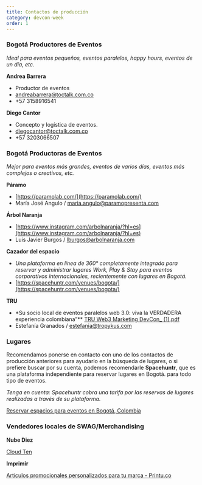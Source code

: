 ```yaml
---
title: Contactos de producción
category: devcon-week
order: 1
---
```


### Bogotá Productores de Eventos

_Ideal para eventos pequeños, eventos paralelos, happy hours, eventos de un día, etc._

**Andrea Barrera**

- Productor de eventos
- [andreabarrera@toctalk.com.co](mailto:andreabarrera@toctalk.com.co)
- +57 3158916541

**Diego Cantor**

- Concepto y logística de eventos.
- [diegocantor@toctalk.com.co](mailto:diegocantor@toctalk.com.co)
- +57 3203066507

### Bogotá Productoras de Eventos

_Mejor para eventos más grandes, eventos de varios días, eventos más complejos o creativos, etc._

**Páramo**

- [https://paramolab.com/](https://paramolab.com/)
- María José Angulo / [maria.angulo@paramopresenta.com](mailto:maria.angulo@paramopresenta.com)

**Árbol Naranja**

- [https://www.instagram.com/arbolnaranja/?hl=es](https://www.instagram.com/arbolnaranja/?hl=es)
- Luis Javier Burgos / [lburgos@arbolnaranja.com](mailto:lburgos@arbolnaranja.com)

**Cazador del espacio**

- _Una plataforma en línea de 360° completamente integrada para reservar y administrar lugares Work, Play & Stay para eventos corporativos internacionales, recientemente con lugares en Bogotá._
- [https://spacehuntr.com/venues/bogota/](https://spacehuntr.com/venues/bogota/)

**TRU**

- \*Su socio local de eventos paralelos web 3.0: viva la VERDADERA experiencia colombiana”\*\*
  [TRU Web3 Marketing DevCon\_ (1).pdf](<https://s3-us-west-2.amazonaws.com/secure.notion-static.com/34a10168-fd71-47d8-b342-9e7143cc4b9c/TRU_Web3_Marketing_DevCon__ (1).pdf>)
- Estefanía Granados / estefania@tropykus.com

### Lugares

Recomendamos ponerse en contacto con uno de los contactos de producción anteriores para ayudarlo en la búsqueda de lugares, o si prefiere buscar por su cuenta, podemos recomendarle **Spacehuntr**, que es una plataforma independiente para reservar lugares en Bogotá. para todo tipo de eventos.

_Tenga en cuenta: Spacehuntr cobra una tarifa por las reservas de lugares realizadas a través de su plataforma._

[Reservar espacios para eventos en Bogotá, Colombia](https://spacehuntr.com/venues/bogota/)

### Vendedores locales de SWAG/Merchandising

**Nube Diez**

[Cloud Ten](https://cloudtenbrand.co/)

**Imprimir**

[Artículos promocionales personalizados para tu marca - Printu.co](https://printu.co/wp/cat/articulos-promocionales)
